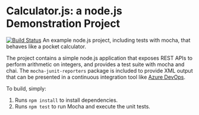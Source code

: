 Calculator.js: a node.js Demonstration Project
==============================================
[![Build Status](https://grupoamrd.visualstudio.com/Calculator/_apis/build/status/andresmrd.calculator?branchName=master)](https://grupoamrd.visualstudio.com/Calculator/_build/latest?definitionId=7&branchName=master)
An example node.js project, including tests with mocha, that behaves like a pocket calculator.


The project contains a simple node.js application that exposes REST APIs
to perform arithmetic on integers, and provides a test suite with mocha
and chai.  The `mocha-junit-reporters` package is included to provide XML
output that can be presented in a continuous integration tool like
[Azure DevOps](https://azure.com/devops).

To build, simply:

1. Runs `npm install` to install dependencies.
2. Runs `npm test` to run Mocha and execute the unit tests.

